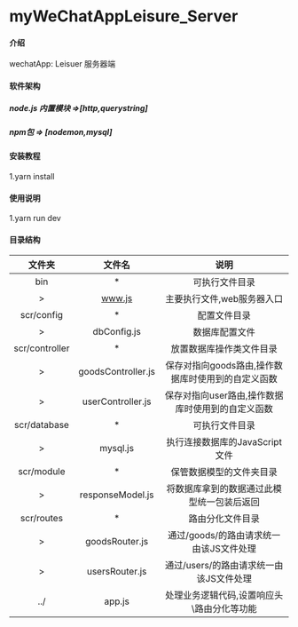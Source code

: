 # myWeChatAppLeisure_Server

#### 介绍
wechatApp: Leisuer 服务器端

#### 软件架构


##### node.js 内置模块 =>[http,querystring] 


##### npm包 => [nodemon,mysql]


#### 安装教程

1.yarn install

#### 使用说明

1.yarn run dev

#### 目录结构
|  文件夹 | 文件名 | 说明 |
| :----: | :----: |:----:|
| bin | * | 可执行文件目录 |
| > | www.js | 主要执行文件,web服务器入口 |
| scr/config | * | 配置文件目录 |
| > | dbConfig.js | 数据库配置文件 |
| scr/controller | * | 放置数据库操作类文件目录 |
| > | goodsController.js | 保存对指向goods路由,操作数据库时使用到的自定义函数 |
| > | userController.js | 保存对指向user路由,操作数据库时使用到的自定义函数 |
| scr/database | * | 可执行文件目录 |
|> | mysql.js | 执行连接数据库的JavaScript文件 |
| scr/module | * | 保管数据模型的文件夹目录 |
| > | responseModel.js | 将数据库拿到的数据通过此模型统一包装后返回 |
| scr/routes | * | 路由分化文件目录 |
| > | goodsRouter.js | 通过/goods/的路由请求统一由该JS文件处理 |
| > | usersRouter.js | 通过/users/的路由请求统一由该JS文件处理 |
| ../| app.js | 处理业务逻辑代码,设置响应头\路由分化等功能 |
